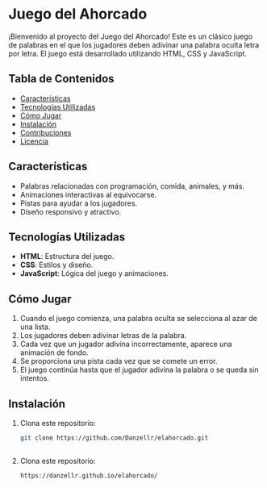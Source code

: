 # Juego del Ahorcado

¡Bienvenido al proyecto del Juego del Ahorcado! Este es un clásico juego de palabras en el que los jugadores deben adivinar una palabra oculta letra por letra. El juego está desarrollado utilizando HTML, CSS y JavaScript.

## Tabla de Contenidos

- [Características](#características)
- [Tecnologías Utilizadas](#tecnologías-utilizadas)
- [Cómo Jugar](#cómo-jugar)
- [Instalación](#instalación)
- [Contribuciones](#contribuciones)
- [Licencia](#licencia)

## Características

- Palabras relacionadas con programación, comida, animales, y más.
- Animaciones interactivas al equivocarse.
- Pistas para ayudar a los jugadores.
- Diseño responsivo y atractivo.

## Tecnologías Utilizadas

- **HTML**: Estructura del juego.
- **CSS**: Estilos y diseño.
- **JavaScript**: Lógica del juego y animaciones.

## Cómo Jugar

1. Cuando el juego comienza, una palabra oculta se selecciona al azar de una lista.
2. Los jugadores deben adivinar letras de la palabra.
3. Cada vez que un jugador adivina incorrectamente, aparece una animación de fondo.
4. Se proporciona una pista cada vez que se comete un error.
5. El juego continúa hasta que el jugador adivina la palabra o se queda sin intentos.

## Instalación

1. Clona este repositorio:
   ```bash
   git clone https://github.com/Danzellr/elahorcado.git
             
2. Clona este repositorio:
   ```bash
   https://danzellr.github.io/elahorcado/

